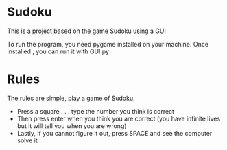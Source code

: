 # Sudoku
This is a project based on the game Sudoku using a GUI

To run the program, you need pygame installed on your machine.
Once installed , you can run it with GUI.py

# Rules 
The rules are simple, play a game of Sudoku.
  - Press a square . . . type the number you think is correct
  - Then press enter when you think you are correct (you have infinite lives but it will tell you when you are wrong)
  - Lastly, if you cannot figure it out, press SPACE and see the computer solve it
  



